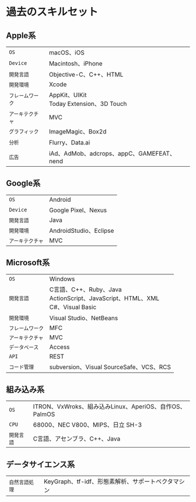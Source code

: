 # 過去のスキルセット

## Apple系
|   |     |
|-------|-----------|
| `OS`       | macOS、iOS    |
| `Device`   | Macintosh、iPhone       |
| `開発言語`   | Objective-C、C++、HTML    |
| `開発環境`   | Xcode |
| `フレームワーク` |  AppKit、UIKit<br>Today Extension、3D Touch  |
| `アーキテクチャ` |  MVC   |
| `グラフィック`    |  ImageMagic、Box2d |
| `分析`    |  Flurry、Data.ai |
| `広告`    |  iAd、AdMob、adcrops、appC、GAMEFEAT、nend |

## Google系
|   |     |
|-------|-----------|
| `OS`       | Android    |
| `Device`   | Google Pixel、Nexus |
| `開発言語`   | Java |
| `開発環境`   | AndroidStudio、Eclipse |
| `アーキテクチャ` |  MVC   |

## Microsoft系
|   |     |
|-------|-----------|
| `OS`       | Windows     |
| `開発言語`   | C言語、C++、Ruby、Java<br>ActionScript、JavaScript、HTML、XML<br>C#、Visual Basic  |
| `開発環境`   | Visual Studio、NetBeans |
| `フレームワーク` |  MFC  |
| `アーキテクチャ` | MVC   |
| `データベース` | Access  |
| `API` | REST  |
| `コード管理` | subversion、Visual SourceSafe、VCS、RCS  |

## 組み込み系
|   |     |
|-------|-----------|
| `OS`       | ITRON、VxWroks、組み込みLinux、AperiOS、自作OS、PalmOS      |
| `CPU`      | 68000、NEC V800、MIPS、日立 SH-3       |
| `開発言語`   | C言語、アセンブラ、C++、Java      |

## データサイエンス系
|   |     |
|-------|-----------|
| `自然言語処理`  | KeyGraph、tf-idf、形態素解析、サポートベクタマシン  |



